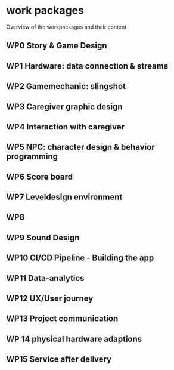 # work packages

Overview of the workpackages and their content

## WP0 Story & Game Design

## WP1 Hardware: data connection & streams

## WP2 Gamemechanic: slingshot

## WP3 Caregiver graphic design

## WP4 Interaction with caregiver

## WP5 NPC: character design & behavior programming

## WP6 Score board

## WP7 Leveldesign environment

## WP8 

## WP9 Sound Design

## WP10 CI/CD Pipeline - Building the app

## WP11 Data-analytics

## WP12 UX/User journey

## WP13 Project communication

## WP 14 physical hardware adaptions

## WP15 Service after delivery

